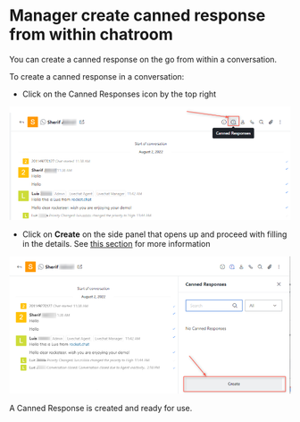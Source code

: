 # Manager create canned response from within chatroom

You can create a canned response on the go from within a conversation.

To create a canned response in a conversation:

* Click on the Canned Responses icon by the top right

![Create Canned Responses in Chat](<../../../../.gitbook/assets/Create Canned Responses in Chat>)

* Click on **Create** on the side panel that opens up and proceed with filling in the details. See [this section](./#create-canned-responses) for more information

![Create Canned Response](<../../../../.gitbook/assets/Create Canned Response>)

A Canned Response is created and ready for use.
